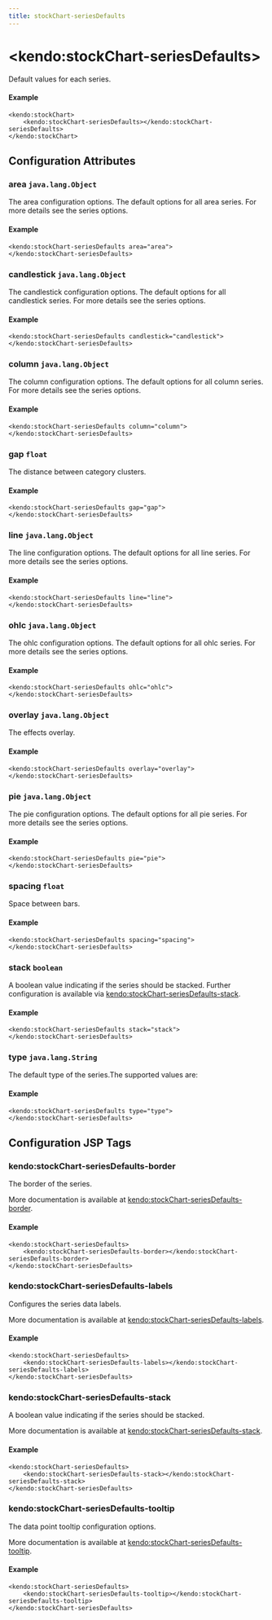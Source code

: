 ```yaml
---
title: stockChart-seriesDefaults
---
```


# \<kendo:stockChart-seriesDefaults\>

Default values for each series.

#### Example
    <kendo:stockChart>
        <kendo:stockChart-seriesDefaults></kendo:stockChart-seriesDefaults>
    </kendo:stockChart>

## Configuration Attributes

### area `java.lang.Object`

The area configuration options.
The default options for all area series. For more details see the series options.

#### Example
    <kendo:stockChart-seriesDefaults area="area">
    </kendo:stockChart-seriesDefaults>

### candlestick `java.lang.Object`

The candlestick configuration options.
The default options for all candlestick series. For more details see the series options.

#### Example
    <kendo:stockChart-seriesDefaults candlestick="candlestick">
    </kendo:stockChart-seriesDefaults>

### column `java.lang.Object`

The column configuration options.
The default options for all column series. For more details see the series options.

#### Example
    <kendo:stockChart-seriesDefaults column="column">
    </kendo:stockChart-seriesDefaults>

### gap `float`

The distance between category clusters.

#### Example
    <kendo:stockChart-seriesDefaults gap="gap">
    </kendo:stockChart-seriesDefaults>

### line `java.lang.Object`

The line configuration options.
The default options for all line series. For more details see the series options.

#### Example
    <kendo:stockChart-seriesDefaults line="line">
    </kendo:stockChart-seriesDefaults>

### ohlc `java.lang.Object`

The ohlc configuration options.
The default options for all ohlc series. For more details see the series options.

#### Example
    <kendo:stockChart-seriesDefaults ohlc="ohlc">
    </kendo:stockChart-seriesDefaults>

### overlay `java.lang.Object`

The effects overlay.

#### Example
    <kendo:stockChart-seriesDefaults overlay="overlay">
    </kendo:stockChart-seriesDefaults>

### pie `java.lang.Object`

The pie configuration options.
The default options for all pie series. For more details see the series options.

#### Example
    <kendo:stockChart-seriesDefaults pie="pie">
    </kendo:stockChart-seriesDefaults>

### spacing `float`

Space between bars.

#### Example
    <kendo:stockChart-seriesDefaults spacing="spacing">
    </kendo:stockChart-seriesDefaults>

### stack `boolean`

A boolean value indicating if the series should be stacked. Further configuration is available via [kendo:stockChart-seriesDefaults-stack](#kendo-stockChart-seriesDefaults-stack). 

#### Example
    <kendo:stockChart-seriesDefaults stack="stack">
    </kendo:stockChart-seriesDefaults>

### type `java.lang.String`

The default type of the series.The supported values are:

#### Example
    <kendo:stockChart-seriesDefaults type="type">
    </kendo:stockChart-seriesDefaults>


##  Configuration JSP Tags

### kendo:stockChart-seriesDefaults-border

The border of the series.

More documentation is available at [kendo:stockChart-seriesDefaults-border](/api/wrappers/jsp/stockchart/seriesdefaults-border).

#### Example

    <kendo:stockChart-seriesDefaults>
        <kendo:stockChart-seriesDefaults-border></kendo:stockChart-seriesDefaults-border>
    </kendo:stockChart-seriesDefaults>

### kendo:stockChart-seriesDefaults-labels

Configures the series data labels.

More documentation is available at [kendo:stockChart-seriesDefaults-labels](/api/wrappers/jsp/stockchart/seriesdefaults-labels).

#### Example

    <kendo:stockChart-seriesDefaults>
        <kendo:stockChart-seriesDefaults-labels></kendo:stockChart-seriesDefaults-labels>
    </kendo:stockChart-seriesDefaults>

### kendo:stockChart-seriesDefaults-stack

A boolean value indicating if the series should be stacked.

More documentation is available at [kendo:stockChart-seriesDefaults-stack](/api/wrappers/jsp/stockchart/seriesdefaults-stack).

#### Example

    <kendo:stockChart-seriesDefaults>
        <kendo:stockChart-seriesDefaults-stack></kendo:stockChart-seriesDefaults-stack>
    </kendo:stockChart-seriesDefaults>

### kendo:stockChart-seriesDefaults-tooltip

The data point tooltip configuration options.

More documentation is available at [kendo:stockChart-seriesDefaults-tooltip](/api/wrappers/jsp/stockchart/seriesdefaults-tooltip).

#### Example

    <kendo:stockChart-seriesDefaults>
        <kendo:stockChart-seriesDefaults-tooltip></kendo:stockChart-seriesDefaults-tooltip>
    </kendo:stockChart-seriesDefaults>

